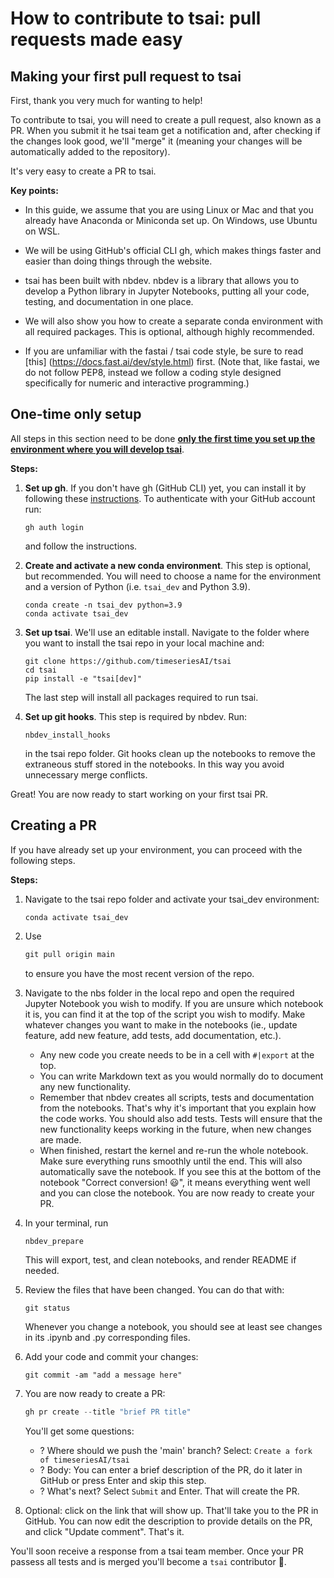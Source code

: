 # How to contribute to tsai: pull requests made easy

## Making your first pull request to tsai

First, thank you very much for wanting to help!

To contribute to tsai, you will need to create a pull request, also known as a PR. When you submit it he tsai team get a notification and, after checking if the changes look good, we'll "merge" it (meaning your changes will be automatically added to the repository).

It's very easy to create a PR to tsai.

**Key points:**

- In this guide, we assume that you are using Linux or Mac and that you already have Anaconda or Miniconda set up. On Windows, use Ubuntu on WSL.

- We will be using GitHub's official CLI gh, which makes things faster and easier than doing things through the website.

- tsai has been built with nbdev. nbdev is a library that allows you to develop a Python library in Jupyter Notebooks, putting all your code, testing, and documentation in one place.

- We will also show you how to create a separate conda environment with all required packages. This is optional, although highly recommended.

- If you are unfamiliar with the fastai / tsai code style, be sure to read [this] (<https://docs.fast.ai/dev/style.html>) first. (Note that, like fastai, we do not follow PEP8, instead we follow a coding style designed specifically for numeric and interactive programming.)

## One-time only setup

All steps in this section need to be done **<u>only the first time you set up the environment where you will develop tsai</u>**.

**Steps:**

1. **Set up gh**. If you don't have gh (GitHub CLI) yet, you can install it by following these [instructions](https://cli.github.com/manual/installation). To authenticate with your GitHub account run:

   ```
   gh auth login
   ```

   and follow the instructions.
2. **Create and activate a new conda environment**. This step is optional, but recommended. You will need to choose a name for the environment and a version of Python (i.e. `tsai_dev` and Python 3.9).

   ```
   conda create -n tsai_dev python=3.9
   conda activate tsai_dev
   ```

3. **Set up tsai**. We'll use an editable install.
   Navigate to the folder where you want to install the tsai repo in your local machine and:

   ```
   git clone https://github.com/timeseriesAI/tsai
   cd tsai
   pip install -e "tsai[dev]"
   ```

   The last step will install all packages required to run tsai.

4. **Set up git hooks**. This step is required by nbdev. Run:

   ```
   nbdev_install_hooks
   ```

   in the tsai repo folder. Git hooks clean up the notebooks to remove the extraneous stuff stored in the notebooks. In this way you avoid unnecessary merge conflicts.

Great! You are now ready to start working on your first tsai PR.

## Creating a PR

If you have already set up your environment, you can proceed with the following steps.

**Steps:**

1. Navigate to the tsai repo folder and activate your tsai_dev environment:

   ```
   conda activate tsai_dev
   ```

2. Use

   ```python
   git pull origin main
   ```

   to ensure you have the most recent version of the repo.

3. Navigate to the nbs folder in the local repo and open the required Jupyter Notebook you wish to modify. If you are unsure which notebook it is, you can find it at the top of the script you wish to modify. Make whatever changes you want to make in the notebooks (ie., update feature, add new feature, add tests, add documentation, etc.).

   - Any new code you create needs to be in a cell with ```#|export``` at the top.
   - You can write Markdown text as you would normally do to document any new functionality.
   - Remember that nbdev creates all scripts, tests and documentation from the notebooks. That's why it's important that you explain how the code works. You should also add tests. Tests will ensure that the new functionality keeps working in the future, when new changes are made.
   - When finished, restart the kernel and re-run the whole notebook. Make sure everything runs smoothly until the end. This will also automatically save the notebook. If you see this at the bottom of the notebook "Correct conversion! 😃", it means everything went well and you can close the notebook. You are now ready to create your PR.

4. In your terminal, run

   ```python
   nbdev_prepare
   ````

    This will export, test, and clean notebooks, and render README if needed.

7. Review the files that have been changed. You can do that with:

   ```
   git status
   ```

   Whenever you change a notebook, you should see at least see changes in its .ipynb and .py corresponding files.

4. Add your code and commit your changes:

   ```pyhon
   git commit -am "add a message here"
   ```

6. You are now ready to create a PR:

   ```python
   gh pr create --title "brief PR title"
   ```

   You'll get some questions:
   - ? Where should we push the 'main' branch? Select: `Create a fork of timeseriesAI/tsai`
   - ? Body: You can enter a brief description of the PR, do it later in GitHub or press Enter and skip this step.
   - ? What's next? Select `Submit` and Enter. That will create the PR.

8. Optional: click on the link that will show up. That'll take you to the PR in GitHub. You can now edit the description to provide details on the PR, and click "Update comment". That's it.

You'll soon receive a response from a tsai team member.
Once your PR passess all tests and is merged you'll become a `tsai` contributor 🚀.
